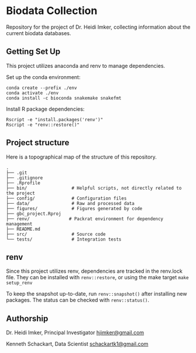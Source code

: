 # Biodata Collection

Repository for the project of Dr. Heidi Imker, collecting information about the current biodata databases.

## Getting Set Up

This project utilizes anaconda and renv to manage dependencies.

Set up the conda environment:

```
conda create --prefix ./env
conda activate ./env
conda install -c bioconda snakemake snakefmt
```

Install R package dependencies:

```
Rscript -e "install.packages('renv')"
Rscript -e "renv::restore()"
```

## Project structure

Here is a topographical map of the structure of this repository.

```
.
├── .git
├── .gitignore
├── .Rprofile
├── bin/                 # Helpful scripts, not directly related to the project
├── config/              # Configuration files
├── data/                # Raw and processed data
├── figures/             # Figures generated by code
├── gbc_project.Rproj
├── renv/               # Packrat environment for dependency management
├── README.md
├── src/                 # Source code
└── tests/               # Integration tests
```

## renv

Since this project utilizes renv, dependencies are tracked in the renv.lock file. They can be installed with `renv::restore`, or using the make target `make setup_renv`

To keep the snapshot up-to-date, run `renv::snapshot()` after installing new packages. The status can be checked with `renv::status()`.


## Authorship

Dr. Heidi Imker, Principal Investigator <hjimker@gmail.com>

Kenneth Schackart, Data Scientist <schackartk1@gmail.com>
